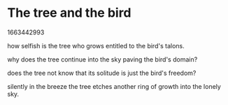 # The tree and the bird

1663442993

how selfish is the tree
who grows entitled
to the bird's talons.

why does the tree
continue into the sky
paving the bird's domain?

does the tree not know
that its solitude
is just the bird's freedom?

silently in the breeze
the tree etches another ring
of growth into the lonely sky.